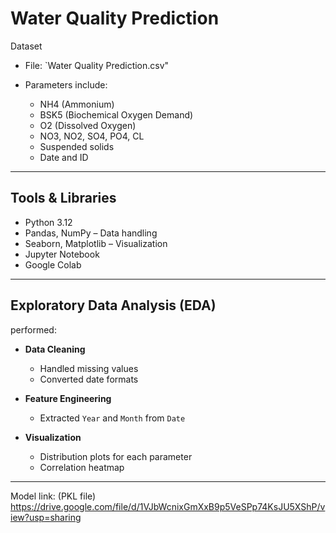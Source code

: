 #  Water Quality Prediction

Dataset

- File: `Water Quality Prediction.csv"

- Parameters include:
  - NH4 (Ammonium)
  - BSK5 (Biochemical Oxygen Demand)
  - O2 (Dissolved Oxygen)
  - NO3, NO2, SO4, PO4, CL
  - Suspended solids
  - Date and ID


   
---

##  Tools & Libraries

- Python 3.12
- Pandas, NumPy – Data handling
- Seaborn, Matplotlib – Visualization
- Jupyter Notebook
- Google Colab
  

---

##  Exploratory Data Analysis (EDA)

 performed:

- **Data Cleaning**  
  - Handled missing values  
  - Converted date formats  

- **Feature Engineering**  
  - Extracted `Year` and `Month` from `Date`  

- **Visualization**  
  - Distribution plots for each parameter  
  - Correlation heatmap  

---
Model link:
(PKL file)
https://drive.google.com/file/d/1VJbWcnixGmXxB9p5VeSPp74KsJU5XShP/view?usp=sharing





